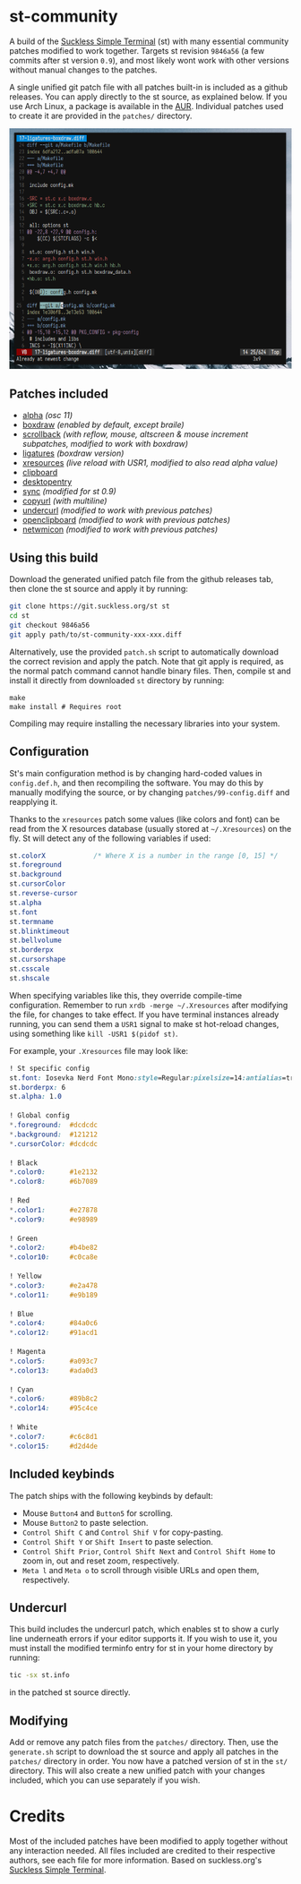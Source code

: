 # st-community

A build of the [Suckless Simple Terminal](https://st.suckless.org) (st) with many essential community patches modified to work together.
Targets st revision `9846a56` (a few commits after st version `0.9`), and most likely wont work with other versions without manual changes to the patches.

A single unified git patch file with all patches built-in is included as a github releases.
You can apply directly to the st source, as explained below.
If you use Arch Linux, a package is available in the [AUR](https://aur.archlinux.org/packages/st-community-git).
Individual patches used to create it are provided in the `patches/` directory.

![Example image](assets/example.png)

## Patches included

- [alpha](https://st.suckless.org/patches/alpha/) _(osc 11)_
- [boxdraw](https://st.suckless.org/patches/boxdraw/) _(enabled by default, except braile)_
- [scrollback](https://st.suckless.org/patches/scrollback/) _(with reflow, mouse, altscreen & mouse increment subpatches, modified to work with boxdraw)_
- [ligatures](https://st.suckless.org/patches/ligatures/) _(boxdraw version)_
- [xresources](https://st.suckless.org/patches/xresources-with-reload-signal/) _(live reload with USR1, modified to also read alpha value)_
- [clipboard](https://st.suckless.org/patches/clipboard/)
- [desktopentry](https://st.suckless.org/patches/desktopentry/)
- [sync](https://st.suckless.org/patches/sync/) _(modified for st 0.9)_
- [copyurl](https://st.suckless.org/patches/copyurl/) _(with multiline)_
- [undercurl](https://st.suckless.org/patches/undercurl/) _(modified to work with previous patches)_
- [openclipboard](https://st.suckless.org/patches/open_copied_url/) _(modified to work with previous patches)_
- [netwmicon](https://st.suckless.org/patches/netwmicon/) _(modified to work with previous patches)_

## Using this build

Download the generated unified patch file from the github releases tab, then clone the st source and apply it by running:
```sh
git clone https://git.suckless.org/st st
cd st
git checkout 9846a56
git apply path/to/st-community-xxx-xxx.diff
```
Alternatively, use the provided `patch.sh` script to automatically download the correct revision and apply the patch.
Note that git apply is required, as the normal patch command cannot handle binary files.
Then, compile st and install it directly from downloaded `st` directory by running:
```
make
make install # Requires root
```
Compiling may require installing the necessary libraries into your system.

## Configuration

St's main configuration method is by changing hard-coded values in `config.def.h`, and then recompiling the software.
You may do this by manually modifying the source, or by changing `patches/99-config.diff` and reapplying it.

Thanks to the `xresources` patch some values (like colors and font) can be read from the X resources database (usually stored at `~/.Xresources`) on the fly.
St will detect any of the following variables if used:

```css
st.colorX            /* Where X is a number in the range [0, 15] */
st.foreground
st.background
st.cursorColor
st.reverse-cursor
st.alpha
st.font
st.termname
st.blinktimeout
st.bellvolume
st.borderpx
st.cursorshape
st.csscale
st.shscale
```

When specifying variables like this, they override compile-time configuration.
Remember to run `xrdb -merge ~/.Xresources` after modifying the file, for changes to take effect.
If you have terminal instances already running, you can send them a `USR1` signal to make st hot-reload changes, using something like `kill -USR1 $(pidof st)`.

For example, your `.Xresources` file may look like:

```css
! St specific config
st.font: Iosevka Nerd Font Mono:style=Regular:pixelsize=14:antialias=true:autohint=false
st.borderpx: 6
st.alpha: 1.0

! Global config
*.foreground:  #dcdcdc
*.background:  #121212
*.cursorColor: #dcdcdc

! Black
*.color0:      #1e2132
*.color8:      #6b7089

! Red
*.color1:      #e27878
*.color9:      #e98989

! Green
*.color2:      #b4be82
*.color10:     #c0ca8e

! Yellow
*.color3:      #e2a478
*.color11:     #e9b189

! Blue
*.color4:      #84a0c6
*.color12:     #91acd1

! Magenta
*.color5:      #a093c7
*.color13:     #ada0d3

! Cyan
*.color6:      #89b8c2
*.color14:     #95c4ce

! White
*.color7:      #c6c8d1
*.color15:     #d2d4de
```

## Included keybinds

The patch ships with the following keybinds by default:

- Mouse `Button4` and `Button5` for scrolling.
- Mouse `Button2` to paste selection.
- `Control Shift C` and `Control Shif V` for copy-pasting.
- `Control Shift Y` or `Shift Insert` to paste selection.
- `Control Shift Prior`, `Control Shift Next` and `Control Shift Home` to zoom in, out and reset zoom, respectively.
- `Meta l` and `Meta o` to scroll through visible URLs and open them, respectively.

## Undercurl

This build includes the undercurl patch, which enables st to show a curly line underneath errors if your editor supports it.
If you wish to use it, you must install the modified terminfo entry for st in your home directory by running:
```sh
tic -sx st.info
```
in the patched st source directly.

## Modifying

Add or remove any patch files from the `patches/` directory.
Then, use the `generate.sh` script to download the st source and apply all patches in the `patches/` directory in order.
You now have a patched version of st in the `st/` directory.
This will also create a new unified patch with your changes included, which you can use separately if you wish.

# Credits

Most of the included patches have been modified to apply together without any interaction needed.
All files included are credited to their respective authors, see each file for more information.
Based on suckless.org's [Suckless Simple Terminal](https://st.suckless.org/).
